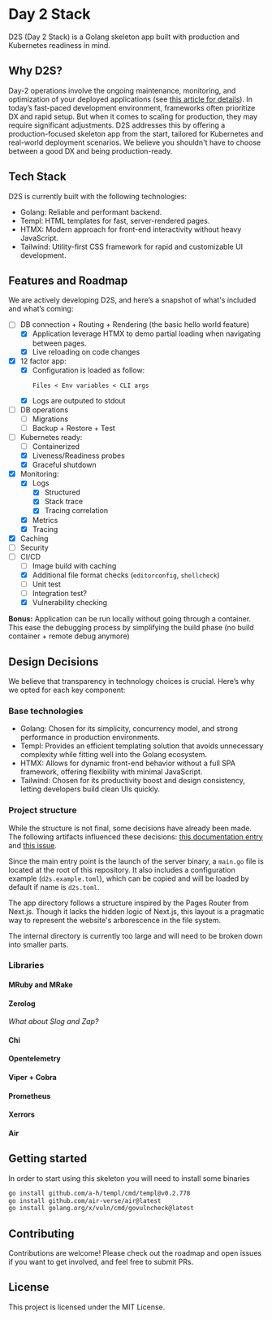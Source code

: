 Day 2 Stack
===========

D2S (Day 2 Stack) is a Golang skeleton app built with production and Kubernetes readiness in mind.

Why D2S?
--------

Day-2 operations involve the ongoing maintenance, monitoring, and optimization of your
deployed applications (see [this article for details][day_2_ref]).
In today’s fast-paced development environment, frameworks often prioritize DX and rapid setup.
But when it comes to scaling for production, they may require significant adjustments.
D2S addresses this by offering a production-focused skeleton app from the start,
tailored for Kubernetes and real-world deployment scenarios.
We believe you shouldn't have to choose between a good DX and being production-ready.

Tech Stack
----------

D2S is currently built with the following technologies:

- Golang: Reliable and performant backend.
- Templ: HTML templates for fast, server-rendered pages.
- HTMX: Modern approach for front-end interactivity without heavy JavaScript.
- Tailwind: Utility-first CSS framework for rapid and customizable UI development.


Features and Roadmap
--------------------

We are actively developing D2S, and here’s a snapshot of what's included and what’s coming:

- [ ] DB connection + Routing + Rendering (the basic hello world feature)
	- [x] Application leverage HTMX to demo partial loading when navigating between pages.
	- [x] Live reloading on code changes
- [x] 12 factor app:
	- [x] Configuration is loaded as follow:
		```
		Files < Env variables < CLI args
		```
	- [x] Logs are outputed to stdout
- [ ] DB operations
	- [ ] Migrations
	- [ ] Backup + Restore + Test
- [ ] Kubernetes ready:
	- [ ] Containerized
	- [x] Liveness/Readiness probes
	- [x] Graceful shutdown
- [x] Monitoring:
	- [x] Logs
		- [x] Structured
		- [x] Stack trace
		- [x] Tracing correlation
	- [x] Metrics
	- [x] Tracing
- [x] Caching
- [ ] Security
- [ ] CI/CD
	- [ ] Image build with caching
	- [x] Additional file format checks (`editorconfig`, `shellcheck`)
	- [ ] Unit test
	- [ ] Integration test?
	- [x] Vulnerability checking

**Bonus:** Application can be run locally without going through a container.
This ease the debugging process by simplifying the build phase
(no build container + remote debug anymore)


Design Decisions
----------------

We believe that transparency in technology choices is crucial. 
Here’s why we opted for each key component:

### Base technologies

- Golang: Chosen for its simplicity, concurrency model, and strong performance in production environments.
- Templ: Provides an efficient templating solution that avoids unnecessary complexity while fitting well into the Golang ecosystem.
- HTMX: Allows for dynamic front-end behavior without a full SPA framework, offering flexibility with minimal JavaScript.
- Tailwind: Chosen for its productivity boost and design consistency, letting developers build clean UIs quickly.

### Project structure

While the structure is not final, some decisions have already been made.
The following artifacts influenced these decisions: [this documentation entry][layout_doc] and [this issue][layout_issue].

Since the main entry point is the launch of the server binary, a `main.go` file is located at the root of this repository. 
It also includes a configuration example (`d2s.example.toml`), 
which can be copied and will be loaded by default if name is `d2s.toml`.

The app directory follows a structure inspired by the Pages Router from Next.js. 
Though it lacks the hidden logic of Next.js, this layout is a pragmatic way to 
represent the website's arborescence in the file system.

The internal directory is currently too large and will need to be broken down into smaller parts.

### Libraries

#### MRuby and MRake

#### Zerolog

*What about Slog and Zap?*

#### Chi 

#### Opentelemetry

#### Viper + Cobra

#### Prometheus

#### Xerrors

#### Air


Getting started
---------------

In order to start using this skeleton you will need to install some binaries

```sh
go install github.com/a-h/templ/cmd/templ@v0.2.778
go install github.com/air-verse/air@latest
go install golang.org/x/vuln/cmd/govulncheck@latest
```

Contributing
------------

Contributions are welcome! Please check out the roadmap and open issues if you want to get involved, 
and feel free to submit PRs.

License
-------

This project is licensed under the MIT License.

[day_2_ref]: https://www.qovery.com/blog/day-0-day-1-day-2-what-are-the-differences/
[layout_doc]: https://go.dev/doc/modules/layout
[layout_issue]: https://github.com/golang-standards/project-layout/issues/117
[nextjs_pages_router]: https://nextjs.org/docs/pages/building-your-application/routing/pages-and-layouts
